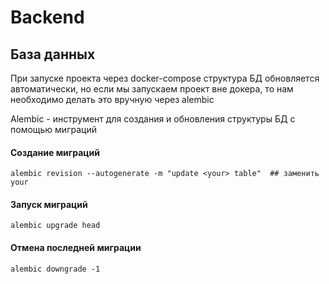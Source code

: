 # Backend

## База данных

При запуске проекта через docker-compose структура БД обновляется автоматически,
но если мы запускаем проект вне докера, то нам необходимо делать это вручную через alembic

Alembic - инструмент для создания и обновления структуры БД с помощью миграций

#### Создание миграций

    alembic revision --autogenerate -m "update <your> table"  ## заменить your


#### Запуск миграций

    alembic upgrade head


#### Отмена последней миграции

    alembic downgrade -1